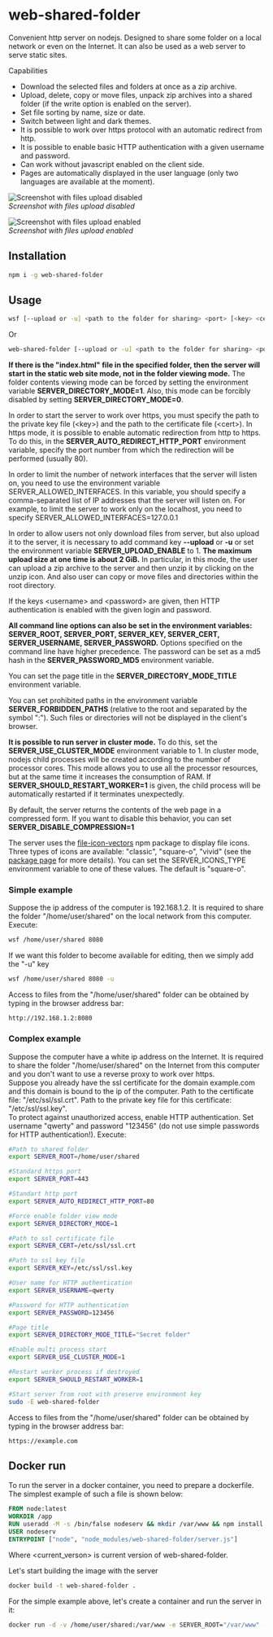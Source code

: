 # web-shared-folder

Convenient http server on nodejs. Designed to share some folder on a local network or even on the Internet. It can also be used as a web server to serve static sites.

Capabilities

* Download the selected files and folders at once as a zip archive.
* Upload, delete, copy or move files, unpack zip archives into a shared folder (if the write option is enabled on the server).
* Set file sorting by name, size or date.
* Switch between light and dark themes. 
* It is possible to work over https protocol with an automatic redirect from http.
* It is possible to enable basic HTTP authentication with a given username and password.
* Can work without javascript enabled on the client side.
* Pages are automatically displayed in the user language (only two languages are available at the moment).

![Screenshot with files upload disabled](https://github.com/Mendeo/web-shared-folder/blob/master/img/screenshot_upload_disabled.png)  
*Screenshot with files upload disabled*

![Screenshot with files upload enabled](https://github.com/Mendeo/web-shared-folder/blob/master/img/screenshot_upload_enabled.png)  
*Screenshot with files upload enabled*

## Installation
```bash
npm i -g web-shared-folder
```

## Usage
```bash
wsf [--upload or -u] <path to the folder for sharing> <port> [<key> <cert>] [<username> <password>]
```
Or
```bash
web-shared-folder [--upload or -u] <path to the folder for sharing> <port> [<key> <cert>] [<username> <password>]
```

**If there is the "index.html" file in the specified folder, then the server will start in the static web site mode, not in the folder viewing mode.** The folder contents viewing mode can be forced by setting the environment variable **SERVER_DIRECTORY_MODE=1**. Also, this mode can be forcibly disabled by setting **SERVER_DIRECTORY_MODE=0**.

In order to start the server to work over https, you must specify the path to the private key file (\<key\>) and the path to the certificate file (\<cert\>).
In https mode, it is possible to enable automatic redirection from http to https. To do this, in the **SERVER_AUTO_REDIRECT_HTTP_PORT** environment variable, specify the port number from which the redirection will be performed (usually 80).

In order to limit the number of network interfaces that the server will listen on, you need to use the environment variable SERVER_ALLOWED_INTERFACES.
In this variable, you should specify a comma-separated list of IP addresses that the server will listen on.
For example, to limit the server to work only on the localhost, you need to specify SERVER_ALLOWED_INTERFACES=127.0.0.1

In order to allow users not only download files from server, but also upload it to the server, it is necessary to add command key **--upload** or **-u** or set the environment variable **SERVER_UPLOAD_ENABLE** to 1. **The maximum upload size at one time is about 2 GiB.**
In particular, in this mode, the user can upload a zip archive to the server and then unzip it by clicking on the unzip icon. And also user can copy or move files and directories within the root directory.

If the keys \<username\> and \<password\> are given, then HTTP authentication is enabled with the given login and password.

**All command line options can also be set in the environment variables: SERVER_ROOT, SERVER_PORT, SERVER_KEY, SERVER_CERT, SERVER_USERNAME, SERVER_PASSWORD.** Options specified on the command line have higher precedence.
The password can be set as a md5 hash in the **SERVER_PASSWORD_MD5** environment variable.

You can set the page title in the **SERVER_DIRECTORY_MODE_TITLE** environment variable.

You can set prohibited paths in the environment variable **SERVER_FORBIDDEN_PATHS** (relative to the root and separated by the symbol ":"). Such files or directories will not be displayed in the client's browser.

**It is possible to run server in cluster mode.** To do this, set the **SERVER_USE_CLUSTER_MODE** environment variable to 1. In cluster mode, nodejs child processes will be created according to the number of processor cores. This mode allows you to use all the processor resources, but at the same time it increases the consumption of RAM. If **SERVER_SHOULD_RESTART_WORKER=1** is given, the child process will be automatically restarted if it terminates unexpectedly.

By default, the server returns the contents of the web page in a compressed form. If you want to disable this behavior, you can set **SERVER_DISABLE_COMPRESSION=1**

The server uses the [file-icon-vectors](https://www.npmjs.com/package/file-icon-vectors) npm package to display file icons. Three types of icons are available: "classic", "square-o", "vivid" (see the [package page](https://www.npmjs.com/package/file-icon-vectors) for more details). You can set the SERVER_ICONS_TYPE environment variable to one of these values. The default is "square-o".

### Simple example
Suppose the ip address of the computer is 192.168.1.2. It is required to share the folder "/home/user/shared" on the local network from this computer. Execute:

```bash
wsf /home/user/shared 8080
```
If we want this folder to become available for editing, then we simply add the "-u" key

```bash
wsf /home/user/shared 8080 -u
```
Access to files from the "/home/user/shared" folder can be obtained by typing in the browser address bar:

```
http://192.168.1.2:8080
```

### Complex example
Suppose the computer have a white ip address on the Internet. It is required to share the folder "/home/user/shared" on the Internet from this computer and you don't want to use a reverse proxy to work over https.  
Suppose you already have the ssl certificate for the domain example.com and this domain is bound to the ip of the computer. Path to the certificate file: "/etc/ssl/ssl.crt". Path to the private key file for this certificate: "/etc/ssl/ssl.key".  
To protect against unauthorized access, enable HTTP authentication. Set username "qwerty" and password "123456" (do not use simple passwords for HTTP authentication!). Execute:

```bash
#Path to shared folder
export SERVER_ROOT=/home/user/shared

#Standard https port
export SERVER_PORT=443

#Standart http port
export SERVER_AUTO_REDIRECT_HTTP_PORT=80

#Force enable folder view mode
export SERVER_DIRECTORY_MODE=1

#Path to ssl certificate file
export SERVER_CERT=/etc/ssl/ssl.crt

#Path to ssl key file
export SERVER_KEY=/etc/ssl/ssl.key

#User name for HTTP authentication
export SERVER_USERNAME=qwerty

#Password for HTTP authentication
export SERVER_PASSWORD=123456

#Page title
export SERVER_DIRECTORY_MODE_TITLE="Secret folder"

#Enable multi process start
export SERVER_USE_CLUSTER_MODE=1

#Restart worker process if destroyed
export SERVER_SHOULD_RESTART_WORKER=1

#Start server from root with preserve environment key
sudo -E web-shared-folder
```

Access to files from the "/home/user/shared" folder can be obtained by typing in the browser address bar:
```
https://example.com
```

## Docker run

To run the server in a docker container, you need to prepare a dockerfile. The simplest example of such a file is shown below:

```dockerfile
FROM node:latest
WORKDIR /app
RUN useradd -M -s /bin/false nodeserv && mkdir /var/www && npm install --global-style web-shared-folder@<current_verson>
USER nodeserv
ENTRYPOINT ["node", "node_modules/web-shared-folder/server.js"]
```
Where \<current_verson\> is current version of web-shared-folder.

Let's start building the image with the server

```bash
docker build -t web-shared-folder .
```

For the simple example above, let's create a container and run the server in it:

```bash
docker run -d -v /home/user/shared:/var/www -e SERVER_ROOT="/var/www" -e SERVER_PORT=8080 --name web-shared-folder -p 80:8080 web-shared-folder
```
